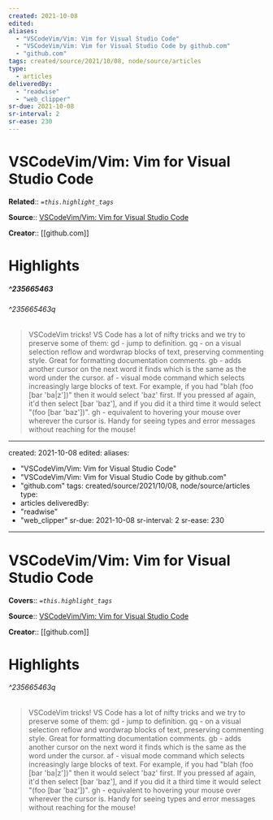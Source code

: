 ```yaml
---
created: 2021-10-08
edited:
aliases:
  - "VSCodeVim/Vim: Vim for Visual Studio Code"
  - "VSCodeVim/Vim: Vim for Visual Studio Code by github.com"
  - "github.com"
tags: created/source/2021/10/08, node/source/articles
type: 
  - articles
deliveredBy: 
  - "readwise"
  - "web_clipper"
sr-due: 2021-10-08
sr-interval: 2
sr-ease: 230
---
```

# VSCodeVim/Vim: Vim for Visual Studio Code

**Related**:: 
*`=this.highlight_tags`*

**Source**:: [VSCodeVim/Vim: Vim for Visual Studio Code](https://github.com/VSCodeVim/Vim#input-method)

**Creator**:: [[github.com]]

# Highlights
##### ^235665463

  


###### ^235665463q

> VSCodeVim tricks!
> VS Code has a lot of nifty tricks and we try to preserve some of them:
> gd - jump to definition.
> gq - on a visual selection reflow and wordwrap blocks of text, preserving commenting style. Great for formatting documentation comments.
> gb - adds another cursor on the next word it finds which is the same as the word under the cursor.
> af - visual mode command which selects increasingly large blocks of text. For example, if you had "blah (foo [bar 'ba|z'])" then it would select 'baz' first. If you pressed af again, it'd then select [bar 'baz'], and if you did it a third time it would select "(foo [bar 'baz'])".
> gh - equivalent to hovering your mouse over wherever the cursor is. Handy for seeing types and error messages without reaching for the mouse! 

---
created: 2021-10-08
edited:
aliases:
  - "VSCodeVim/Vim: Vim for Visual Studio Code"
  - "VSCodeVim/Vim: Vim for Visual Studio Code by github.com"
  - "github.com"
tags: created/source/2021/10/08, node/source/articles
type: 
  - articles
deliveredBy: 
  - "readwise"
  - "web_clipper"
sr-due: 2021-10-08
sr-interval: 2
sr-ease: 230
---
# VSCodeVim/Vim: Vim for Visual Studio Code

**Covers**:: 
*`=this.highlight_tags`*

**Source**:: [VSCodeVim/Vim: Vim for Visual Studio Code](https://github.com/VSCodeVim/Vim#input-method)

**Creator**:: [[github.com]]

# Highlights



###### ^235665463q

> VSCodeVim tricks!
> VS Code has a lot of nifty tricks and we try to preserve some of them:
> gd - jump to definition.
> gq - on a visual selection reflow and wordwrap blocks of text, preserving commenting style. Great for formatting documentation comments.
> gb - adds another cursor on the next word it finds which is the same as the word under the cursor.
> af - visual mode command which selects increasingly large blocks of text. For example, if you had "blah (foo [bar 'ba|z'])" then it would select 'baz' first. If you pressed af again, it'd then select [bar 'baz'], and if you did it a third time it would select "(foo [bar 'baz'])".
> gh - equivalent to hovering your mouse over wherever the cursor is. Handy for seeing types and error messages without reaching for the mouse! 

